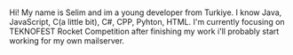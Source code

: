 ###
Hi! My name is Selim and im a young developer from Turkiye. I know Java, JavaScript, C(a little bit), C#, CPP, Pyhton, HTML.
I'm currently focusing on TEKNOFEST Rocket Competition after finishing my work i'll probably start working for my own mailserver.
<!--
**Selimdur/selimdur** is a ✨ _special_ ✨ repository because its `README.md` (this file) appears on your GitHub profile.

Here are some ideas to get you started:

- 🔭 I’m currently working on ...
- 🌱 I’m currently learning ...
- 👯 I’m looking to collaborate on ...
- 🤔 I’m looking for help with ...
- 💬 Ask me about ...
- 📫 How to reach me: ...
- 😄 Pronouns: ...
- ⚡ Fun fact: ...
-->
